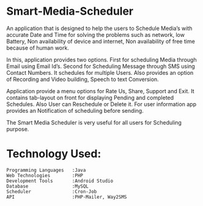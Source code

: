 # Smart-Media-Scheduler


   An application that is designed to help the users to Schedule Media’s with accurate Date and Time for solving the problems such as network, low Battery, Non availability of device and internet, Non availability of free time because of human work.
  
   In this, application provides two options. First for scheduling Media through Email using Email Id’s. Second for Scheduling Message through SMS using Contact Numbers. It schedules for multiple Users. Also provides an option of Recording and Video building, Speech to text Conversion. 
  
   Application provide a menu options for Rate Us, Share, Support and Exit. It contains tab-layout on front for displaying Pending and completed Schedules. Also User can Reschedule or Delete it. For user information app provides an Notification of scheduling before sending. 
  
   The Smart Media Scheduler is very useful for all users for Scheduling purpose.
  
  
# Technology Used:

    Programming Languages   :Java
    Web Technologies        :PHP
    Development Tools       :Android Studio
    Database                :MySQL
    Scheduler               :Cron-Job
    API                     :PHP-Mailer, Way2SMS






